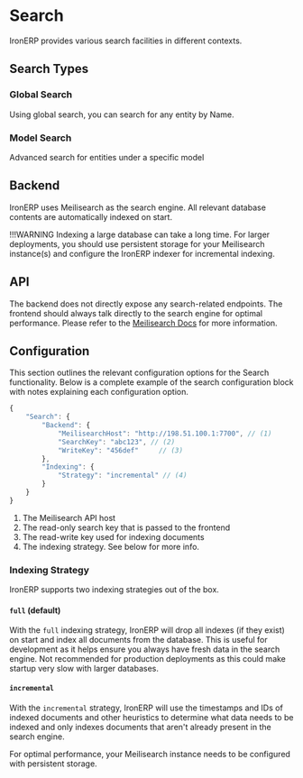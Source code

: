 # Search

IronERP provides various search facilities in different contexts.

## Search Types

### Global Search

Using global search, you can search for any entity by Name.

### Model Search

Advanced search for entities under a specific model

## Backend

IronERP uses Meilisearch as the search engine. All relevant database contents
are automatically indexed on start.

!!!WARNING
    Indexing a large database can take a long time. For larger deployments, you should
    use persistent storage for your Meilisearch instance(s) and configure the IronERP
    indexer for incremental indexing.

## API

The backend does not directly expose any search-related endpoints. The frontend should
always talk directly to the search engine for optimal performance. Please refer to the
[Meilisearch Docs](https://www.meilisearch.com/docs) for more information.

## Configuration

This section outlines the relevant configuration options for the Search functionality. Below
is a complete example of the search configuration block with notes explaining each 
configuration option.

```javascript
{
    "Search": {
        "Backend": {
            "MeilisearchHost": "http://198.51.100.1:7700", // (1)
            "SearchKey": "abc123", // (2)
            "WriteKey": "456def"     // (3)
        },
        "Indexing": {
            "Strategy": "incremental" // (4)
        }
    }
}
```

1. The Meilisearch API host
2. The read-only search key that is passed to the frontend
3. The read-write key used for indexing documents
4. The indexing strategy. See below for more info.

### Indexing Strategy

IronERP supports two indexing strategies out of the box.

#### `full` (default)

With the `full` indexing strategy, IronERP will drop all indexes (if they exist) on
start and index all documents from the database. This is useful for development as it
helps ensure you always have fresh data in the search engine. Not recommended for
production deployments as this could make startup very slow with larger databases.

#### `incremental`

With the `incremental` strategy, IronERP will use the timestamps and IDs of indexed
documents and other heuristics to determine what data needs to be indexed and only indexes
documents that aren't already present in the search engine.

For optimal performance, your Meilisearch instance needs to be configured with persistent
storage.